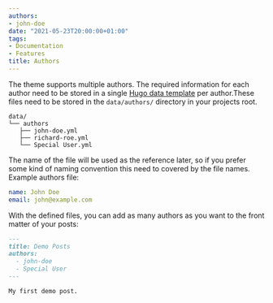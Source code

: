 ```yaml
---
authors:
- john-doe
date: "2021-05-23T20:00:00+01:00"
tags:
- Documentation
- Features
title: Authors
---
```


The theme supports multiple authors. The required information for each author need to be stored in a single [Hugo data template](https://gohugo.io/templates/data-templates/) per author.These files need to be stored in the `data/authors/` directory in your projects root.

<!--more-->

```Shell
data/
└── authors
   ├── john-doe.yml
   ├── richard-roe.yml
   └── Special User.yml
```

The name of the file will be used as the reference later, so if you prefer some kind of naming convention this need to covered by the file names. Example authors file:

```YAML
name: John Doe
email: john@example.com
```

With the defined files, you can add as many authors as you want to the front matter of your posts:

```Markdown
---
title: Demo Posts
authors:
  - john-doe
  - Special User
---

My first demo post.
```

